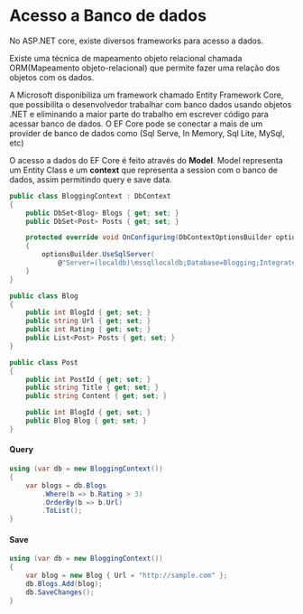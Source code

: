 # Acesso a Banco de dados
No ASP.NET core, existe diversos frameworks para acesso a dados.

Existe uma técnica de mapeamento objeto relacional chamada ORM(Mapeamento objeto-relacional) que permite fazer uma relação dos objetos com os dados.

A Microsoft disponibiliza um framework chamado Entity Framework Core, que possibilita o desenvolvedor trabalhar com banco dados usando objetos .NET e eliminando a maior parte do trabalho em escrever código para acessar banco de dados. O EF Core pode se conectar a mais de um provider de banco de dados como (Sql Serve, In Memory, Sql Lite, MySql, etc)

O acesso a dados do EF Core é feito através do **Model**. Model representa um Entity Class e um **context** que representa a session com o banco de dados, assim permitindo query e save data.

```csharp
public class BloggingContext : DbContext
{
    public DbSet<Blog> Blogs { get; set; }
    public DbSet<Post> Posts { get; set; }

    protected override void OnConfiguring(DbContextOptionsBuilder optionsBuilder)
    {
        optionsBuilder.UseSqlServer(
            @"Server=(localdb)\mssqllocaldb;Database=Blogging;Integrated Security=True");
    }
}

public class Blog
{
    public int BlogId { get; set; }
    public string Url { get; set; }
    public int Rating { get; set; }
    public List<Post> Posts { get; set; }
}

public class Post
{
    public int PostId { get; set; }
    public string Title { get; set; }
    public string Content { get; set; }

    public int BlogId { get; set; }
    public Blog Blog { get; set; }
}
```

#### Query
```csharp
using (var db = new BloggingContext())
{
    var blogs = db.Blogs
        .Where(b => b.Rating > 3)
        .OrderBy(b => b.Url)
        .ToList();
}
```

#### Save
```csharp
using (var db = new BloggingContext())
{
    var blog = new Blog { Url = "http://sample.com" };
    db.Blogs.Add(blog);
    db.SaveChanges();
}
```